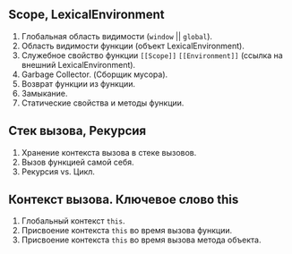 ## Scope, LexicalEnvironment

1. Глобальная область видимости (`window` || `global`).
2. Область видимости функции (объект LexicalEnvironment).
3. Служебное свойство функции `[[Scope]]` `[[Environment]]` (ссылка на внешний LexicalEnvironment).
4. Garbage Collector. (Сборщик мусора).
5. Возврат функции из функции.
6. Замыкание.
7. Статические свойства и методы функции.

## Стек вызова, Рекурсия

1. Хранение контекста вызова в стеке вызовов.
2. Вызов функцией самой себя.
3. Рекурсия vs. Цикл.

## Контекст вызова. Ключевое слово this

1. Глобальный контекст `this`.
2. Присвоение контекста `this` во время вызова функции.
3. Присвоение контекста `this` во время вызова метода объекта.
